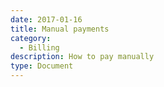 ```yaml
---
date: 2017-01-16
title: Manual payments
category:
  - Billing
description: How to pay manually
type: Document
---
```

